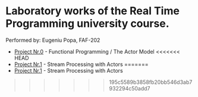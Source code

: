 # Laboratory works of the Real Time Programming university course.

Performed by: Eugeniu Popa, FAF-202

* [Project Nr.0](https://github.com/eugencic/real-time-programming/tree/main/lab0) - Functional Programming / The Actor Model
<<<<<<< HEAD
* [Project Nr.1](https://github.com/eugencic/real-time-programming/tree/main/lab1) - Stream Processing with Actors
=======
* [Project Nr.1](https://github.com/eugencic/real-time-programming/tree/main/lab0) - Stream Processing with Actors
>>>>>>> 195c5589b3858fb20bb546d3ab7932294c50add7
